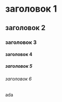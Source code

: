 # заголовок 1
## заголовок 2
### заголовок 3
#### заголовок 4
##### заголовок 5
###### заголовок 6
ada